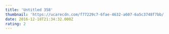 ```yaml
---
title: 'Untitled 358'
thumbnail: 'https://ucarecdn.com/f77229c7-6fae-4632-a607-6a5c3748f7bb/'
date: 2016-12-18T21:34:32.000Z
rating: 2
---
```

